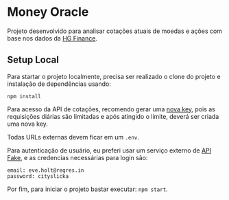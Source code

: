 # Money Oracle

Projeto desenvolvido para analisar cotações atuais de moedas e ações com base nos dados da [HG Finance](https://hgbrasil.com/status/finance).

## Setup Local

Para startar o projeto localmente, precisa ser realizado o clone do projeto e instalação de dependências usando:

`npm install`

Para acesso da API de cotações, recomendo gerar uma [nova key](https://console.hgbrasil.com/documentation/finance#autenticacao-e-chave), pois as requisições diárias são limitadas e após atingido o limite, deverá ser criada uma nova key.

Todas URLs externas devem ficar em um `.env`.

Para autenticação de usuário, eu preferi usar um serviço externo de [API Fake](https://reqres.in/), e as credencias necessárias para login são:

`email: eve.holt@reqres.in`
<br>
`password: cityslicka`

Por fim, para iniciar o projeto bastar executar: `npm start`.
